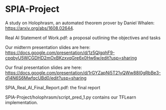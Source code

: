 # SPIA-Project

A study on Holophrasm, an automated theorem prover by Daniel Whalen: https://arxiv.org/abs/1608.02644.

Real AI Statement of Work.pdf: a proposal outlining the objectives and tasks

Our midterm presentation slides are here: https://docs.google.com/presentation/d/1z5QIgqhF9-cpqbyU5WCGDHD2mOxBKzxvqGre6x0Hw6w/edit?usp=sharing

Our final presentation slides are here: https://docs.google.com/presentation/d/1rGYZapNi5T21yQWw88I0gRbBe3-d14N6S6MwfqcUBd0/edit?usp=sharing

SPIA_Real_AI_Final_Report.pdf: the final report

SPIA-Project/holophrasm/script_pred_1.py contains our TFLearn implementation.
      
